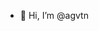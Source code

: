 - 👋 Hi, I’m @agvtn

<!---
agvtn/agvtn is a ✨ special ✨ repository because its `README.md` (this file) appears on your GitHub profile.
You can click the Preview link to take a look at your changes.
--->

